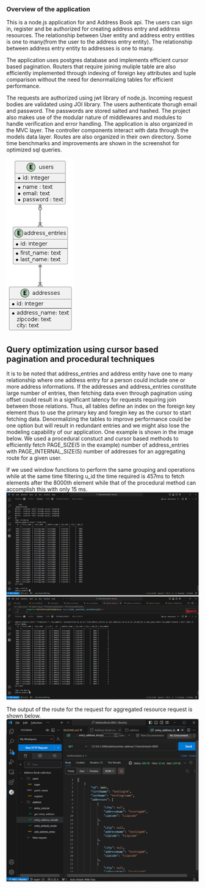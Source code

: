 ### Overview of the application
This is a node.js application for and Address Book api. The users can sign in, register and be authorized for creating address entry and address resources. The relationship between User entity and address entry entities is one to many(from the user to the address entry entity). The relationship between address entry entity to addresses is one to many.  

The application uses postgres database and implements efficient cursor based pagination. Routers that require joining muliple table are also efficiently implemented through indexing of foreign key attributes and tuple comparison without the need for denormalizing tables for efficient performance.

The requests are authorized using jwt library of node.js. Incoming request bodies are validated using JOI library. The users authenticate thorugh email and password. The passwords are stored salted and hashed. The project also makes use of the modular nature of middlewares and modules to handle verification and error handling.  The application is also organized in the MVC layer. The controller components interact with data through the models data layer. Routes are also organized in their own directory. Some time benchmarks and improvements are shown in the screenshot for optimized sql queries. 

![alt er diagram](readmeImages/image.png)

## Query optimization using cursor based pagination and procedural techniques

It is to be noted that address_entries and address entity have one to many relationship where one address entry for a person could include one or more address informations. If the addresses and address_entries constitute large number of entries, then fetching data even through pagination using offset could result in a significant latency for requests requiring join between those relations.  Thus, all tables define an index on the foreign key element thus to use the primary key and foregin key as the cursor to start fetching data. Denormalizing the tables to improve performance could be one option but will result in redundant entries and we might also lose the modeling capability of our application. One example is shown in the image below. We used a procedural constuct and cursor based methods to efficiently fetch PAGE_SIZE(5 in the example) number of address_entries with PAGE_INTERNAL_SIZE(5) number of addresses for an aggregating route for a given user. 

If we used window functions to perform the same grouping and operations while at the same time filtering u_id the time required is 457ms to fetch elements after the 8000th element while that of the procedural method can accomplish this with only 15 ms. 
![alt optimized-proecural-sql-query](readmeImages/image-1.png)
![alt using-window-function](readmeImages/image-2.png)


The output of the route for the request for aggregated resource request is shown below.
![alt request](readmeImages/image-3.png)